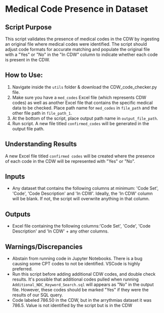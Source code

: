 # Medical Code Presence in Dataset

## Script Purpose
This script validates the presence of medical codes in the CDW by ingesting an original file where medical codes were identified. The script should adjust code formats for accurate matching and populate the original file with a "Yes" or "No" in the "In CDW" column to indicate whether each code is present in the CDW.


## How to Use:
1) Navigate inside the `utils` folder & download the CDW_code_checker.py file.
2) Make sure you have a `med_codes` Excel file (which represents CDW codes) as well as another Excel file that contains the specific medical data to be checked. Place path name for `med_codes` in `file_path` and the other file path in `file_path_1`.
3) At the bottom of the script, place output path name in `output_file_path`.
4) Run script. A new file titled `confirmed_codes` will be generated in the output file path.

## Understanding Results
A new Excel file titled `confirmed codes` will be created where the presence of each code in the CDW will be represented with "Yes" or "No". 

## Inputs
- Any dataset that contains the following columns at minimum: 'Code Set', 'Code', 'Code Description' and 'In CDW'. Ideally, the 'In CDW' column will be blank. If not, the script will overwrite anything in that column. 

## Outputs
- Excel file containing the following columns:'Code Set', 'Code', 'Code Description' and 'In CDW' + any other columns. 

## Warnings/Discrepancies 
- Abstain from running code in Jupyter Notebooks. There is a bug causing some CPT codes to not be identified. VSCode is highly preferred.
- Run this script before adding additional CDW codes, and double check results. It's possible that additional codes pulled when running `Additional_NDC_Keyword_Search.sql` will appears as "No" in the output file. However, these codes should be marked "Yes" if they were the results of our SQL query.
- Code labeled 786.50 in the CDW, but in the arrythmias dataset it was 786.5. Value is not identified by the script but is in the CDW
